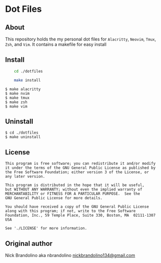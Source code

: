 # Dot Files

## About

This repository holds the my personal dot files for `Alacritty`, `Neovim`, `Tmux`, `Zsh`, and `Vim`. It contains a makefile for easy install

## Install
```bash
    cd ./dotfiles
```
```bash
    make install
```
    $ make alacritty
    $ make nvim
    $ make tmux
    $ make zsh
    $ make vim


Uninstall
---------
    $ cd ./dotfiles
    $ make uninstall


## License

    This program is free software; you can redistribute it and/or modify
    it under the terms of the GNU General Public License as published by
    the Free Software Foundation; either version 3 of the License, or
    any later version.

    This program is distributed in the hope that it will be useful,
    but WITHOUT ANY WARRANTY; without even the implied warranty of
    MERCHANTABILITY or FITNESS FOR A PARTICULAR PURPOSE.  See the
    GNU General Public License for more details.

    You should have received a copy of the GNU General Public License
    along with this program; if not, write to the Free Software
    Foundation, Inc., 59 Temple Place, Suite 330, Boston, MA  02111-1307  USA

    See './LICENSE' for more information.

## Original author

Nick Brandolino aka nbrandolino
nickbrandolino134@gmail.com
